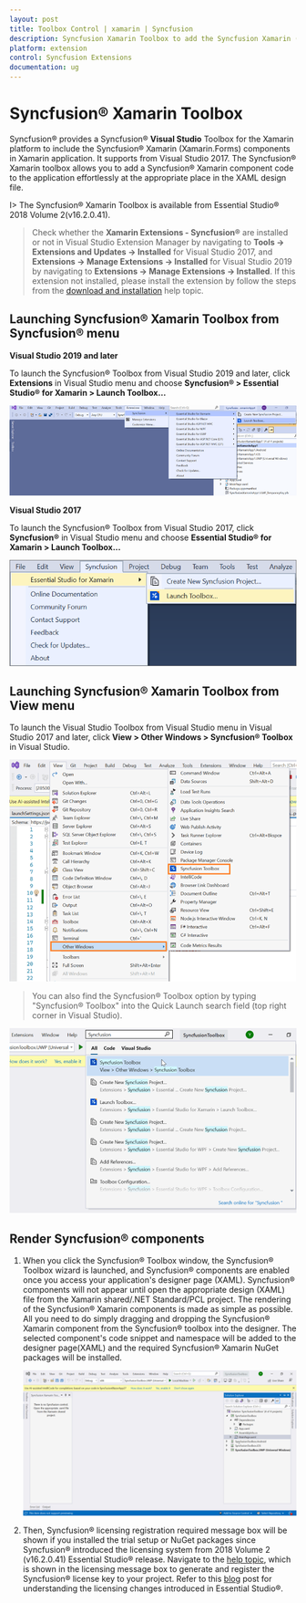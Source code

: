 ```yaml
---
layout: post
title: Toolbox Control | xamarin | Syncfusion
description: Syncfusion Xamarin Toolbox to add the Syncfusion Xamarin (Xamarin.Forms) controls in your project without coding in the Visual Studio designer.
platform: extension
control: Syncfusion Extensions
documentation: ug
---
```


# Syncfusion® Xamarin Toolbox

Syncfusion® provides a Syncfusion® **Visual Studio** Toolbox for the Xamarin platform to include the Syncfusion® Xamarin (Xamarin.Forms) components in Xamarin application. It supports from Visual Studio 2017. The Syncfusion® Xamarin toolbox allows you to add a Syncfusion® Xamarin component code to the application effortlessly at the appropriate place in the XAML design file.

I> The Syncfusion® Xamarin Toolbox is available from Essential Studio® 2018 Volume 2(v16.2.0.41).

> Check whether the **Xamarin Extensions - Syncfusion®** are installed or not in Visual Studio Extension Manager by navigating to **Tools -> Extensions and Updates -> Installed** for Visual Studio 2017, and **Extensions -> Manage Extensions -> Installed** for Visual Studio 2019 by navigating to **Extensions -> Manage Extensions -> Installed**. If this extension not installed, please install the extension by follow the steps from the [download and installation](download-and-installation) help topic.

## Launching Syncfusion® Xamarin Toolbox from Syncfusion® menu

**Visual Studio 2019 and later**

To launch the Syncfusion® Toolbox from Visual Studio 2019 and later, click **Extensions** in Visual Studio menu and choose **Syncfusion® > Essential Studio® for Xamarin > Launch Toolbox…**

   ![Syncfusion® Xamarin Custom Toolbox via Syncfusion® menu](Toolbox_images/Syncfusion_Menu_Toolbox_2019.png)

**Visual Studio 2017**

To launch the Syncfusion® Toolbox from Visual Studio 2017, click **Syncfusion®** in Visual Studio menu and choose **Essential Studio® for Xamarin > Launch Toolbox...**


   ![Syncfusion® Xamarin Custom Toolbox via Syncfusion® menu](Toolbox_images/Syncfusion_Menu_Toolbox.png)

## Launching Syncfusion® Xamarin Toolbox from View menu

To launch the Visual Studio Toolbox from Visual Studio menu in Visual Studio 2017 and later, click **View > Other Windows > Syncfusion® Toolbox** in Visual Studio.

   ![Syncfusion® Xamarin Custom Toolbox menu](Toolbox_images/Toolbox-img1.png)

> You can also find the Syncfusion® Toolbox option  by typing "Syncfusion® Toolbox" into the Quick Launch search field (top right corner in Visual Studio).

   ![Syncfusion® Xamarin Custom Toolbox menu](Toolbox_images/quick-launchToolbox-img.png)

## Render Syncfusion® components 
   
1.	When you click the Syncfusion® Toolbox window, the Syncfusion® Toolbox wizard is launched, and Syncfusion® components are enabled once you access your application's designer page (XAML). Syncfusion® components will not appear until open the appropriate  design (XAML) file from the Xamarin shared/.NET Standard/PCL project. The rendering of the Syncfusion® Xamarin components is made as simple as possible. All you need to do simply dragging and dropping the Syncfusion® Xamarin component from the Syncfusion® toolbox into the designer. The selected component's code snippet and namespace will be added to the designer page(XAML) and  the required Syncfusion® Xamarin NuGet packages will be installed.

      ![Syncfusion® Xamarin Toolbox wizard](Toolbox_images/toolbox-gif.gif)

2. Then, Syncfusion® licensing registration required message box will be shown if you installed the trial setup or NuGet packages since Syncfusion® introduced the licensing system from 2018 Volume 2 (v16.2.0.41) Essential Studio® release. Navigate to the [help topic](https://help.syncfusion.com/common/essential-studio/licensing/overview#how-to-generate-syncfusion-license-key), which is shown in the licensing message box to generate and register the Syncfusion® license key to your project. Refer to this [blog](https://blog.syncfusion.com/post/Whats-New-in-2018-Volume-2-Licensing-Changes-in-the-1620x-Version-of-Essential-Studio.aspx) post for understanding the licensing changes introduced in Essential Studio®.
